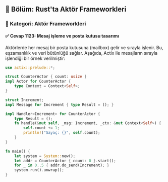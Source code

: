 ## 📘 Bölüm: Rust'ta Aktör Frameworkleri  
### 🔹 Kategori: Aktör Frameworkleri  
#### ✅ Cevap 1123: Mesaj işleme ve posta kutusu tasarımı

Aktörlerde her mesaj bir posta kutusuna (mailbox) gelir ve sırayla işlenir. Bu, eşzamanlılık ve veri bütünlüğü sağlar. Aşağıda, Actix ile mesajların sırayla işlendiği bir örnek verilmiştir:

```rust
use actix::prelude::*;

struct CounterActor { count: usize }
impl Actor for CounterActor {
    type Context = Context<Self>;
}

struct Increment;
impl Message for Increment { type Result = (); }

impl Handler<Increment> for CounterActor {
    type Result = ();
    fn handle(&mut self, _msg: Increment, _ctx: &mut Context<Self>) {
        self.count += 1;
        println!("Sayaç: {}", self.count);
    }
}

fn main() {
    let system = System::new();
    let addr = CounterActor { count: 0 }.start();
    for _ in 0..5 { addr.do_send(Increment); }
    system.run().unwrap();
}
```
